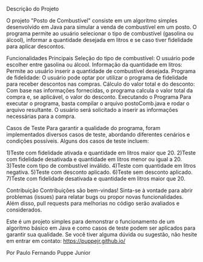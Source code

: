 Descrição do Projeto

O projeto "Posto de Combustível" consiste em um algoritmo simples desenvolvido em Java para simular a venda de combustível em um posto. O programa permite ao usuário selecionar o tipo de combustível (gasolina ou álcool), informar a quantidade desejada em litros e se caso tiver fidelidade para aplicar descontos.

Funcionalidades Principais
Seleção do tipo de combustível: O usuário pode escolher entre gasolina ou álcool.
Informação da quantidade em litros: Permite ao usuário inserir a quantidade de combustível desejada.
Programa de fidelidade: O usuário pode optar por utilizar o programa de fidelidade para receber descontos nas compras.
Cálculo do valor total e do desconto: Com base nas informações fornecidas, o programa calcula o valor total da compra e, se aplicável, o valor do desconto.
Executando o Programa
Para executar o programa, basta compilar o arquivo postoComb.java e rodar o arquivo resultante. O usuário será solicitado a inserir as informações necessárias para a compra.

Casos de Teste
Para garantir a qualidade do programa, foram implementados diversos casos de teste, abordando diferentes cenários e condições possíveis. Alguns dos casos de teste incluem:

1)Teste com fidelidade ativada e quantidade em litros maior que 20.
2)Teste com fidelidade desativada e quantidade em litros menor ou igual a 20.
3)Teste com tipo de combustível inválido.
4)Teste com quantidade em litros negativa.
5)Teste com desconto aplicado.
6)Teste sem desconto aplicado.
7)Teste com fidelidade desativada e quantidade em litros maior que 20.

Contribuição
Contribuições são bem-vindas! Sinta-se à vontade para abrir problemas (issues) para relatar bugs ou propor novas funcionalidades. 
Além disso, pull requests para melhorias no código serão avaliados e considerados.

Este é um projeto simples para demonstrar o funcionamento de um algoritmo básico em Java e como casos de teste podem ser aplicados para garantir sua qualidade. 
Se você tiver alguma dúvida ou sugestão, não hesite em entrar em contato: https://puppejr.github.io/

Por Paulo Fernando Puppe Junior





